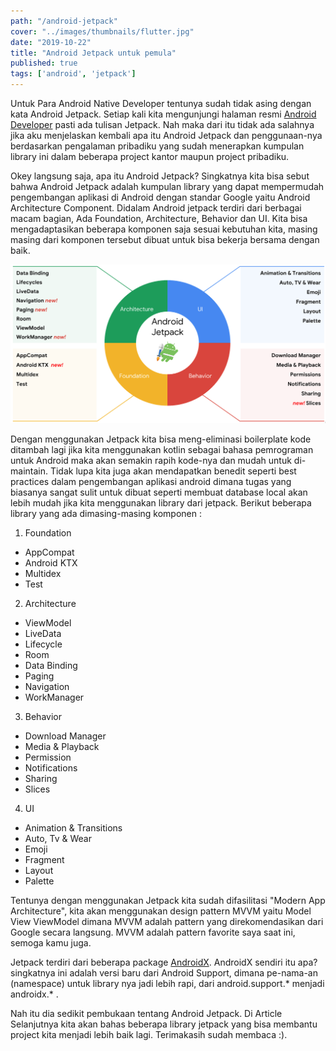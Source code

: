 ```yaml
---
path: "/android-jetpack"
cover: "../images/thumbnails/flutter.jpg"
date: "2019-10-22"
title: "Android Jetpack untuk pemula"
published: true
tags: ['android', 'jetpack']
---
```

Untuk Para Android Native Developer tentunya sudah tidak asing dengan kata Android Jetpack. Setiap kali kita mengunjungi halaman resmi [Android Developer](https://developer.android.com/) pasti ada tulisan Jetpack. Nah maka dari itu tidak ada salahnya jika aku menjelaskan kembali apa itu Android Jetpack dan penggunaan-nya berdasarkan pengalaman pribadiku yang sudah menerapkan kumpulan library ini dalam beberapa project kantor maupun project pribadiku. 

Okey langsung saja, apa itu Android Jetpack? Singkatnya kita bisa sebut bahwa Android Jetpack adalah kumpulan library yang dapat mempermudah pengembangan aplikasi di Android dengan standar Google yaitu Android Architecture Component. Didalam Android jetpack terdiri dari berbagai macam bagian, Ada Foundation, Architecture, Behavior dan  UI. Kita bisa mengadaptasikan beberapa komponen saja sesuai kebutuhan kita, masing masing dari komponen tersebut dibuat untuk bisa bekerja bersama dengan baik. 

![Jetpack Donut](../images/jetpack-donut.png)

Dengan menggunakan Jetpack kita bisa meng-eliminasi boilerplate kode ditambah lagi jika kita menggunakan kotlin sebagai bahasa pemrograman untuk Android maka akan semakin rapih kode-nya dan mudah untuk di-maintain. Tidak lupa kita juga akan mendapatkan benedit seperti best practices dalam pengembangan aplikasi android dimana tugas yang biasanya sangat sulit untuk dibuat seperti membuat database local akan lebih mudah jika kita menggunakan library dari jetpack. Berikut beberapa library yang ada dimasing-masing komponen : 

1. Foundation
- AppCompat
- Android KTX
- Multidex
- Test

2. Architecture
- ViewModel
- LiveData
- Lifecycle
- Room
- Data Binding
- Paging
- Navigation
- WorkManager

3. Behavior
- Download Manager
- Media & Playback
- Permission
- Notifications
- Sharing
- Slices

4. UI
- Animation & Transitions
- Auto, Tv & Wear
- Emoji
- Fragment
- Layout
- Palette

Tentunya dengan menggunakan Jetpack kita sudah difasilitasi "Modern App Architecture", kita akan menggunakan design pattern MVVM yaitu Model View ViewModel dimana MVVM adalah pattern yang direkomendasikan dari Google secara langsung. MVVM adalah pattern favorite saya saat ini, semoga kamu juga. 

Jetpack terdiri dari beberapa package [AndroidX](https://developer.android.com/jetpack/androidx). AndroidX sendiri itu apa? singkatnya ini adalah versi baru dari Android Support, dimana pe-nama-an (namespace) untuk library nya jadi lebih rapi, dari android.support.* menjadi androidx.* . 

Nah itu dia sedikit pembukaan tentang Android Jetpack. Di Article Selanjutnya kita akan bahas beberapa library jetpack yang bisa membantu project kita menjadi lebih baik lagi. Terimakasih sudah membaca :).